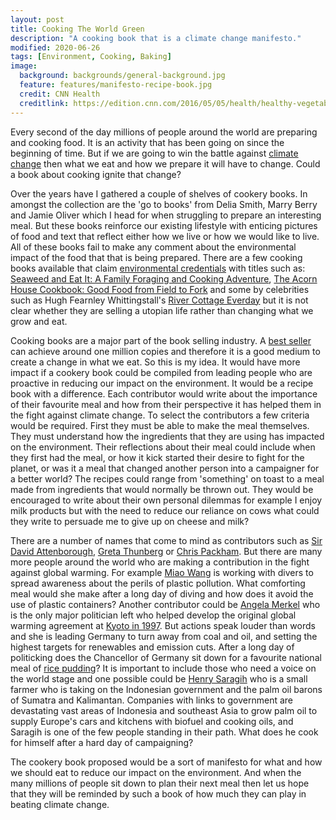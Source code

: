 ```yaml
---
layout: post
title: Cooking The World Green
description: "A cooking book that is a climate change manifesto."
modified: 2020-06-26
tags: [Environment, Cooking, Baking]
image:
  background: backgrounds/general-background.jpg
  feature: features/manifesto-recipe-book.jpg
  credit: CNN Health
  creditlink: https://edition.cnn.com/2016/05/05/health/healthy-vegetable-cooking/index.html
---
```


Every second of the day millions of people around the world are preparing and cooking food. It is an activity that has been going on since the beginning of time. But if we are going to win the battle against [climate change](https://www.bbc.co.uk/news/science-environment-24021772) then what we eat and how we prepare it will have to change. Could a book about cooking ignite that change?

Over the years have I gathered a couple of shelves of cookery books. In amongst the collection are the 'go to books' from Delia Smith, Marry Berry and Jamie Oliver which I head for when struggling to prepare an interesting meal. But these books reinforce our existing lifestyle with enticing pictures of food and text that reflect either how we live or how we would like to live. All of these books fail to make any comment about the environmental impact of the food that that is being prepared. There are a few cooking books available that claim [environmental credentials](https://theecologist.org/2011/jun/13/five-best-environmentally-friendly-cookbooks) with titles such as: [Seaweed and Eat It: A Family Foraging and Cooking Adventure](https://books.google.co.uk/books/about/Seaweed_and_Eat_It.html?id=8PMb-EeRG9QC&redir_esc=y), [The Acorn House Cookbook: Good Food from Field to Fork](https://books.google.co.uk/books?id=ooW0GQAACAAJ&dq=The+Acorn+House+Cookbook:+Good+Food+from+Field+to+Fork&hl=en&sa=X&ved=2ahUKEwjf24aK7ZTqAhXFrHEKHe3ZAyUQ6AEwAXoECAEQAg) and some by celebrities such as Hugh Fearnley Whittingstall's [River Cottage Everday](https://books.google.co.uk/books?id=5p_EDq4rWz4C&dq=River+Cottage+Everyday&hl=en&sa=X&ved=2ahUKEwiFyPbG7ZTqAhUCSxUIHeOvAPcQ6AEwAHoECAAQAg) but it is not clear whether they are selling a utopian life rather than changing what we grow and eat.

Cooking books are a major part of the book selling industry. A [best seller](https://www.npd.com/wps/portal/npd/us/news/press-releases/2018/cookbook-category-sales-rose-21-percent-year-over-year-the-npd-group-says/) can achieve around one million copies and therefore it is a good medium to create a change in what we eat. So this is my idea. It would have more impact if a cookery book could be compiled from leading people who are proactive in reducing our impact on the environment.  It would be a recipe book with a difference. Each contributor would write about the importance of their favourite meal and how from their perspective it has helped them in the fight against climate change. To select the contributors a few criteria would be required. First they must be able to make the meal themselves. They must understand how the ingredients that they are using has impacted on the environment. Their reflections about their meal could include when they first had the meal, or how it kick started their desire to fight for the planet, or was it a meal that changed another person into a campaigner for a better world?  The recipes could range from 'something' on toast to a meal made from ingredients that would normally be thrown out. They would be encouraged to write about their own personal dilemmas for example I enjoy milk products but with the need to reduce our reliance on cows what could they write to persuade me to give up on cheese and milk?

There are a number of names that come to mind as contributors such as [Sir David Attenborough](https://www.worldlandtrust.org/patrons/sir-david-attenborough/), [Greta Thunberg](https://en.wikipedia.org/wiki/Greta_Thunberg) or [Chris Packham](https://www.chrispackham.co.uk/). But there are many more people around the world who are making a contribution in the fight against global warming.  For example [Miao Wang](https://www.cleanseas.org/impact/young-champions-help-stem-marine-plastic) is working with divers to spread awareness about the perils of plastic pollution.  What comforting meal would she make after a long day of diving and how does it avoid the use of  plastic containers? Another contributor could be [Angela Merkel](https://en.wikipedia.org/wiki/Angela_Merkel) who is the only major politician left who helped develop the original global warming agreement at [Kyoto in 1997](https://en.wikipedia.org/wiki/Kyoto_Protocol). But actions speak louder than words and she is leading Germany to turn away from coal and oil, and setting the highest targets for renewables and emission cuts. After a long day of politicking does the Chancellor of Germany sit down for a favourite national meal of [rice pudding](https://www.thespruceeats.com/simple-german-rice-pudding-1446849)? It is important to include those who need a voice on the world stage and one possible could be [Henry Saragih](https://www.globaljustice.org.uk/blog/2017/apr/17/un-needs-start-supporting-rights-peasants-around-world) who is a small farmer who is taking on the Indonesian government and the palm oil barons of Sumatra and Kalimantan. Companies with links to government are devastating vast areas of Indonesia and southeast Asia to grow palm oil to supply Europe's cars and kitchens with biofuel and cooking oils, and Saragih is one of the few people standing in their path. What does he cook for himself after a hard day of campaigning?

The cookery book proposed would be a sort of manifesto for what and how we should eat to reduce our impact on the environment. And when the many millions of people sit down to plan their next meal then let us hope that they will be reminded by such a book of how much they can play in beating climate change.
